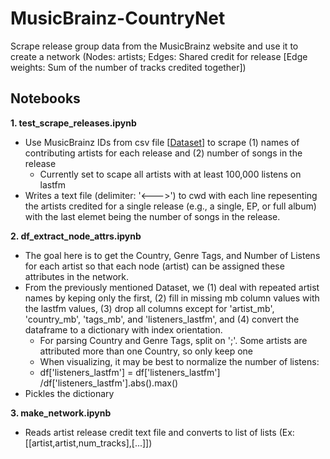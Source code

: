 # MusicBrainz-CountryNet  
Scrape release group data from the MusicBrainz website and use it to create a network (Nodes: artists; Edges: Shared credit for release [Edge weights: Sum of the number of tracks credited together])
  
  
## Notebooks
**1. test_scrape_releases.ipynb**
* Use MusicBrainz IDs from csv file [[Dataset](https://www.kaggle.com/pieca111/music-artists-popularity)] to scrape (1) names of contributing artists for each release and (2) number of songs in the release
  * Currently set to scape all artists with at least 100,000 listens on lastfm
* Writes a text file (delimiter: '<--->') to cwd with each line repesenting the artists credited for a single release (e.g., a single, EP, or full album) with the last elemet being the number of songs in the release.  

**2. df_extract_node_attrs.ipynb**
* The goal here is to get the Country, Genre Tags, and Number of Listens for each artist so that each node (artist) can be assigned these attributes in the network.
* From the previously mentioned Dataset, we (1) deal with repeated artist names by keping only the first, (2) fill in missing mb column values with the lastfm values, (3) drop all columns except for 'artist_mb', 'country_mb', 'tags_mb', and 'listeners_lastfm', and (4) convert the dataframe to a dictionary with index orientation.
  * For parsing Country and Genre Tags, split on ';'. Some artists are attributed more than one Country, so only keep one
  * When visualizing, it may be best to normalize the number of listens:
  *   df['listeners_lastfm'] = df['listeners_lastfm'] /df['listeners_lastfm'].abs().max() 
 * Pickles the dictionary 

 

**3. make_network.ipynb**
* Reads artist release credit text file and converts to list of lists (Ex: [[artist,artist,num_tracks],[...]]) 



